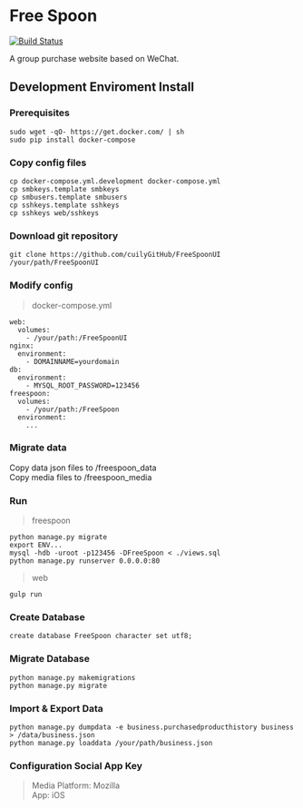 # Free Spoon  

[![Build Status](https://travis-ci.org/codemeow5/FreeSpoon.svg?branch=dev)](https://travis-ci.org/codemeow5/FreeSpoon)

A group purchase website based on WeChat.

## Development Enviroment Install

### Prerequisites  

	sudo wget -qO- https://get.docker.com/ | sh  
	sudo pip install docker-compose  

### Copy config files  

	cp docker-compose.yml.development docker-compose.yml  
	cp smbkeys.template smbkeys  
	cp smbusers.template smbusers  
	cp sshkeys.template sshkeys  
	cp sshkeys web/sshkeys

### Download git repository  

	git clone https://github.com/cuilyGitHub/FreeSpoonUI /your/path/FreeSpoonUI  

### Modify config  

> docker-compose.yml  

	web:  
	  volumes:  
	    - /your/path:/FreeSpoonUI  
	nginx:  
	  environment:  
	    - DOMAINNAME=yourdomain  
	db:  
	  environment:  
	    - MYSQL_ROOT_PASSWORD=123456  
	freespoon:  
	  volumes:  
	    - /your/path:/FreeSpoon  
	  environment:  
	    ...  

### Migrate data  

Copy data json files to /freespoon_data  
Copy media files to /freespoon_media  

### Run  

> freespoon  

	python manage.py migrate  
	export ENV...   
	mysql -hdb -uroot -p123456 -DFreeSpoon < ./views.sql  
	python manage.py runserver 0.0.0.0:80  

> web  

	gulp run  

### Create Database

	create database FreeSpoon character set utf8;

### Migrate Database

	python manage.py makemigrations  
	python manage.py migrate

### Import & Export Data  

	python manage.py dumpdata -e business.purchasedproducthistory business > /data/business.json  
	python manage.py loaddata /your/path/business.json  

### Configuration Social App Key

> Media Platform: Mozilla  
> App: iOS  

